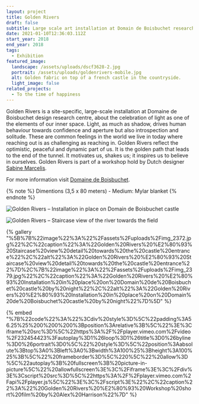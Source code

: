 ```yaml
---
layout: project
title: Golden Rivers
draft: false
subtitle: Large scale art installation at Domain de Boisbuchet research center
date: 2021-01-10T12:36:03.112Z
start_year: 2018
end_year: 2018
tags:
  - Exhibition
featured_image:
  landscape: /assets/uploads/dscf3628-2.jpg
  portrait: /assets/uploads/goldenrivers-mobile.jpg
  alt: Golden fabric on top of a french castle in the countryside.
  light_image: false
related_projects:
  - To the time of happiness
---
```

Golden Rivers is a site-specific, large-scale installation at Domaine de Boisbuchet design research centre, about the celebration of light as one of the elements of our inner space. Light, as much as shadow, drives human behaviour towards confidence and aperture but also introspection and solitude. These are common feelings in the world we live in today where reaching out is as challenging as reaching in. Golden Rivers reflect the optimistic, peaceful and dynamic part of us. It is the golden path that leads to the end of the tunnel. It motivates us, shakes us; it inspires us to believe in ourselves. Golden Rivers is part of a workshop hold by Dutch designer [Sabine Marcelis](https://sabinemarcelis.com/).

For more information visit [Domaine de Boisbuchet](https://www.boisbuchet.org/workshop/exploring-light/).

{% note %}
Dimentions (3,5 x 80 meters) - Medium: Mylar blanket
{% endnote %}

![Golden Rivers – Installation in place on Domain de Boisbuchet castle](/assets/uploads/dscf3638.jpg "Golden Rivers – Installation in place on Domain de Boisbuchet castle")

![Golden Rivers – Staircase view of the river towards the field](/assets/uploads/stairs.jpg "Golden Rivers – Staircase view of the river looking at the field")

{% gallery "%5B%7B%22image%22%3A%22%2Fassets%2Fuploads%2Fimg_2372.jpg%22%2C%22caption%22%3A%22Golden%20Rivers%20%E2%80%93%20Staircase%20view%20detail%20towards%20the%20castle%20entrance%22%2C%22alt%22%3A%22Golden%20Rivers%20%E2%80%93%20Staircase%20view%20detail%20towards%20the%20castle%20entrance%22%7D%2C%7B%22image%22%3A%22%2Fassets%2Fuploads%2Fimg_2379.jpg%22%2C%22caption%22%3A%22Golden%20Rivers%20%E2%80%93%20Installation%20in%20place%20on%20Domain%20de%20Boisbuchet%20castle%20by%20night%22%2C%22alt%22%3A%22Golden%20Rivers%20%E2%80%93%20Installation%20in%20place%20on%20Domain%20de%20Boisbuchet%20castle%20by%20night%22%7D%5D" %}

{% embed "%7B%22code%22%3A%22%3Cdiv%20style%3D%5C%22padding%3A56.25%25%200%200%200%3Bposition%3Arelative%3B%5C%22%3E%3Ciframe%20src%3D%5C%22https%3A%2F%2Fplayer.vimeo.com%2Fvideo%2F232454423%3Fautoplay%3D1%26loop%3D1%26title%3D0%26byline%3D0%26portrait%3D0%5C%22%20style%3D%5C%22position%3Aabsolute%3Btop%3A0%3Bleft%3A0%3Bwidth%3A100%25%3Bheight%3A100%25%3B%5C%22%20frameborder%3D%5C%220%5C%22%20allow%3D%5C%22autoplay%3B%20fullscreen%3B%20picture-in-picture%5C%22%20allowfullscreen%3E%3C%2Fiframe%3E%3C%2Fdiv%3E%3Cscript%20src%3D%5C%22https%3A%2F%2Fplayer.vimeo.com%2Fapi%2Fplayer.js%5C%22%3E%3C%2Fscript%3E%22%2C%22caption%22%3A%22%20Golden%20Rivers%20%E2%80%93%20Workshop%20short%20film%20by%20Alex%20Harrison%22%7D" %}